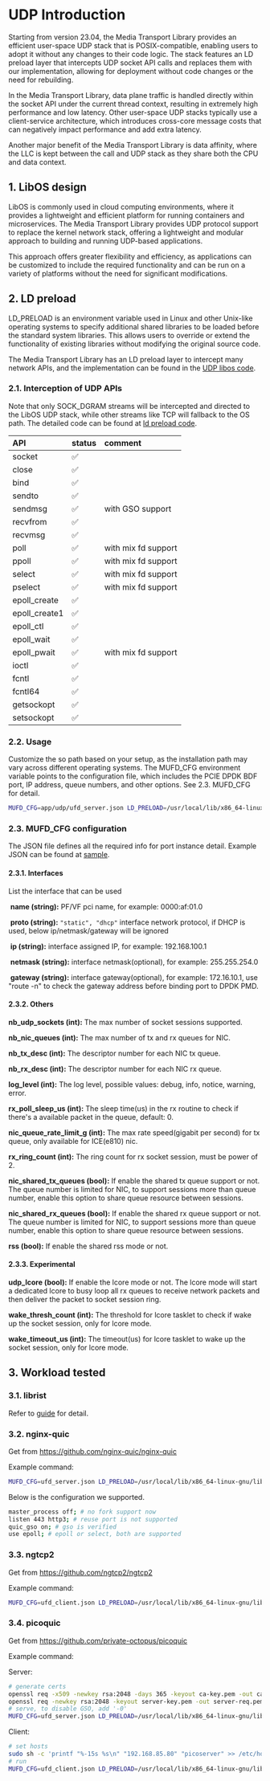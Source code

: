 # UDP Introduction

Starting from version 23.04, the Media Transport Library provides an efficient user-space UDP stack that is POSIX-compatible, enabling users to adopt it without any changes to their code logic. The stack features an LD preload layer that intercepts UDP socket API calls and replaces them with our implementation, allowing for deployment without code changes or the need for rebuilding.

In the Media Transport Library, data plane traffic is handled directly within the socket API under the current thread context, resulting in extremely high performance and low latency. Other user-space UDP stacks typically use a client-service architecture, which introduces cross-core message costs that can negatively impact performance and add extra latency.

Another major benefit of the Media Transport Library is data affinity, where the LLC is kept between the call and UDP stack as they share both the CPU and data context.

## 1. LibOS design

LibOS is commonly used in cloud computing environments, where it provides a lightweight and efficient platform for running containers and microservices. The Media Transport Library provides UDP protocol support to replace the kernel network stack, offering a lightweight and modular approach to building and running UDP-based applications.

This approach offers greater flexibility and efficiency, as applications can be customized to include the required functionality and can be run on a variety of platforms without the need for significant modifications.

## 2. LD preload

LD_PRELOAD is an environment variable used in Linux and other Unix-like operating systems to specify additional shared libraries to be loaded before the standard system libraries. This allows users to override or extend the functionality of existing libraries without modifying the original source code.

The Media Transport Library has an LD preload layer to intercept many network APIs, and the implementation can be found in the [UDP libos code](../lib/src/udp/).

### 2.1. Interception of UDP APIs

Note that only SOCK_DGRAM streams will be intercepted and directed to the LibOS UDP stack, while other streams like TCP will fallback to the OS path. The detailed code can be found at [ld preload code](../ld_preload/udp/).

| API            | status   | comment |
| :---           | :---     | :---    |
| socket         | &#x2705; |         |
| close          | &#x2705; |         |
| bind           | &#x2705; |         |
| sendto         | &#x2705; |         |
| sendmsg        | &#x2705; | with GSO support    |
| recvfrom       | &#x2705; |         |
| recvmsg        | &#x2705; |         |
| poll           | &#x2705; | with mix fd support |
| ppoll          | &#x2705; | with mix fd support |
| select         | &#x2705; | with mix fd support |
| pselect        | &#x2705; | with mix fd support |
| epoll_create   | &#x2705; |         |
| epoll_create1  | &#x2705; |         |
| epoll_ctl      | &#x2705; |         |
| epoll_wait     | &#x2705; |         |
| epoll_pwait    | &#x2705; | with mix fd support |
| ioctl          | &#x2705; |         |
| fcntl          | &#x2705; |         |
| fcntl64        | &#x2705; |         |
| getsockopt     | &#x2705; |         |
| setsockopt     | &#x2705; |         |

### 2.2. Usage

Customize the so path based on your setup, as the installation path may vary across different operating systems. The MUFD_CFG environment variable points to the configuration file, which includes the PCIE DPDK BDF port, IP address, queue numbers, and other options. See 2.3. MUFD_CFG for detail.

```bash
MUFD_CFG=app/udp/ufd_server.json LD_PRELOAD=/usr/local/lib/x86_64-linux-gnu/libmtl_udp_preload.so program-to-run
```

### 2.3. MUFD_CFG configuration

The JSON file defines all the required info for port instance detail. Example JSON can be found at [sample](../app/udp/ufd_server.json).

#### 2.3.1. Interfaces

List the interface that can be used

​ **name (string):** PF/VF pci name, for example: 0000:af:01.0

​ **proto (string):** `"static", "dhcp"` interface network protocol, if DHCP is used, below ip/netmask/gateway will be ignored

​ **ip (string):** interface assigned IP, for example: 192.168.100.1

​ **netmask (string):** interface netmask(optional), for example: 255.255.254.0

​ **gateway (string):** interface gateway(optional), for example: 172.16.10.1, use "route -n" to check the gateway address before binding port to DPDK PMD.

#### 2.3.2. Others

 **nb_udp_sockets (int):** The max number of socket sessions supported.

 **nb_nic_queues (int):** The max number of tx and rx queues for NIC.

 **nb_tx_desc (int):** The descriptor number for each NIC tx queue.

 **nb_rx_desc (int):** The descriptor number for each NIC rx queue.

 **log_level (int):** The log level, possible values: debug, info, notice, warning, error.

 **rx_poll_sleep_us (int):** The sleep time(us) in the rx routine to check if there's a available packet in the queue, default: 0.

 **nic_queue_rate_limit_g (int):** The max rate speed(gigabit per second) for tx queue, only available for ICE(e810) nic.

 **rx_ring_count (int):** The ring count for rx socket session, must be power of 2.

 **nic_shared_tx_queues (bool):** If enable the shared tx queue support or not. The queue number is limited for NIC, to support sessions more than queue number, enable this option to share queue resource between sessions.

 **nic_shared_rx_queues (bool):** If enable the shared rx queue support or not. The queue number is limited for NIC, to support sessions more than queue number, enable this option to share queue resource between sessions.

 **rss (bool):** If enable the shared rss mode or not.

#### 2.3.3. Experimental

 **udp_lcore (bool):** If enable the lcore mode or not. The lcore mode will start a dedicated lcore to busy loop all rx queues to receive network packets and then deliver the packet to socket session ring.

 **wake_thresh_count (int):** The threshold for lcore tasklet to check if wake up the socket session, only for lcore mode.

 **wake_timeout_us (int):** The timeout(us) for lcore tasklet to wake up the socket session, only for lcore mode.

## 3. Workload tested

### 3.1. librist

Refer to [guide](../ecosystem/librist/) for detail.

### 3.2. nginx-quic

Get from <https://github.com/nginx-quic/nginx-quic>

Example command:

```bash
MUFD_CFG=ufd_server.json LD_PRELOAD=/usr/local/lib/x86_64-linux-gnu/libmtl_udp_preload.so ./nginx-quic/objs/nginx -p nginx_conf/
```

Below is the configuration we supported.

```bash
master_process off; # no fork support now
listen 443 http3; # reuse port is not supported
quic_gso on; # gso is verified
use epoll; # epoll or select, both are supported
```

### 3.3. ngtcp2

Get from <https://github.com/ngtcp2/ngtcp2>

Example command:

```bash
MUFD_CFG=ufd_client.json LD_PRELOAD=/usr/local/lib/x86_64-linux-gnu/libmtl_udp_preload.so ngtcp2/examples/client 192.168.85.80 443 https://example.com:443/5G_data -q
```

### 3.4. picoquic

Get from <https://github.com/private-octopus/picoquic>

Example command:

Server:

```bash
# generate certs
openssl req -x509 -newkey rsa:2048 -days 365 -keyout ca-key.pem -out ca-cert.pem
openssl req -newkey rsa:2048 -keyout server-key.pem -out server-req.pem
# serve, to disable GSO, add '-0'
MUFD_CFG=ufd_server.json LD_PRELOAD=/usr/local/lib/x86_64-linux-gnu/libmtl_udp_preload.so ./picoquicdemo -p 4433 -c ./ca-cert.pem -k ./server-key.pem -w /path/to/server_files -n picoserver
```

Client:

```bash
# set hosts
sudo sh -c 'printf "%-15s %s\n" "192.168.85.80" "picoserver" >> /etc/hosts'
# run
MUFD_CFG=ufd_client.json LD_PRELOAD=/usr/local/lib/x86_64-linux-gnu/libmtl_udp_preload.so ./picoquicdemo picoserver 4433 /served.data
```
